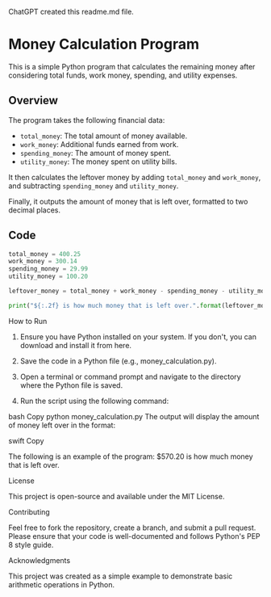 ChatGPT created this readme.md file.

# Money Calculation Program

This is a simple Python program that calculates the remaining money after considering total funds, work money, spending, and utility expenses.

## Overview

The program takes the following financial data:

- `total_money`: The total amount of money available.
- `work_money`: Additional funds earned from work.
- `spending_money`: The amount of money spent.
- `utility_money`: The money spent on utility bills.

It then calculates the leftover money by adding `total_money` and `work_money`, and subtracting `spending_money` and `utility_money`.

Finally, it outputs the amount of money that is left over, formatted to two decimal places.

## Code

```python
total_money = 400.25
work_money = 300.14
spending_money = 29.99
utility_money = 100.20

leftover_money = total_money + work_money - spending_money - utility_money

print("${:.2f} is how much money that is left over.".format(leftover_money))
```
How to Run

1. Ensure you have Python installed on your system. If you don't, you can download and install it from here.

2. Save the code in a Python file (e.g., money_calculation.py).

3. Open a terminal or command prompt and navigate to the directory where the Python file is saved.

4. Run the script using the following command:

bash
Copy
python money_calculation.py
The output will display the amount of money left over in the format:

swift Copy

The following is an example of the program:
$570.20 is how much money that is left over.

License

This project is open-source and available under the MIT License.

Contributing

Feel free to fork the repository, create a branch, and submit a pull request. Please ensure that your code is well-documented and follows Python's PEP 8 style guide.

Acknowledgments

This project was created as a simple example to demonstrate basic arithmetic operations in Python.
